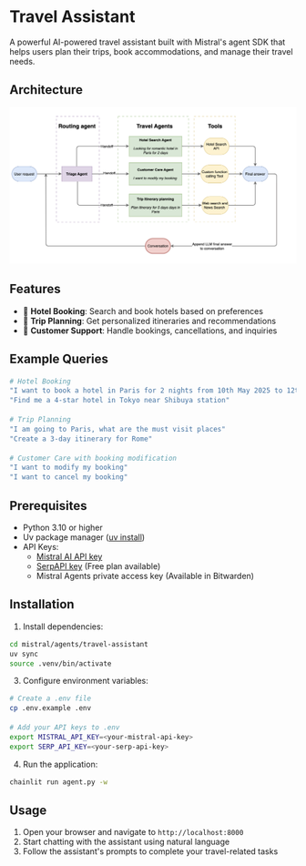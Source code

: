 # Travel Assistant 

A powerful AI-powered travel assistant built with Mistral's agent SDK that helps users plan their trips, book accommodations, and manage their travel needs.


## Architecture

![Architecture](./assets/architecture.png)

## Features

- 🏨 **Hotel Booking**: Search and book hotels based on preferences
- 📅 **Trip Planning**: Get personalized itineraries and recommendations
- 🎫 **Customer Support**: Handle bookings, cancellations, and inquiries

## Example Queries

```bash
# Hotel Booking
"I want to book a hotel in Paris for 2 nights from 10th May 2025 to 12th May 2025 for 2 adults"
"Find me a 4-star hotel in Tokyo near Shibuya station"

# Trip Planning
"I am going to Paris, what are the must visit places"
"Create a 3-day itinerary for Rome"

# Customer Care with booking modification
"I want to modify my booking"
"I want to cancel my booking"
```

## Prerequisites

- Python 3.10 or higher
- Uv package manager ([uv install](https://docs.astral.sh/uv/getting-started/installation/))
- API Keys:
  - [Mistral AI API key](https://mistral.ai/api-key)
  - [SerpAPI key](https://serpapi.com/dashboard) (Free plan available)
  - Mistral Agents private access key (Available in Bitwarden)

## Installation


1. Install dependencies:
```bash
cd mistral/agents/travel-assistant
uv sync
source .venv/bin/activate
```

3. Configure environment variables:
```bash
# Create a .env file
cp .env.example .env

# Add your API keys to .env
export MISTRAL_API_KEY=<your-mistral-api-key>
export SERP_API_KEY=<your-serp-api-key>
```

4. Run the application:
```bash
chainlit run agent.py -w
```

## Usage

1. Open your browser and navigate to `http://localhost:8000`
2. Start chatting with the assistant using natural language
3. Follow the assistant's prompts to complete your travel-related tasks



